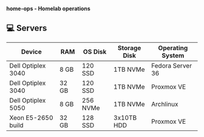 #### home-ops - Homelab operations

## 💻 Servers
| Device              | RAM  | OS Disk  | Storage Disk | Operating System    |
|---------------------|------|----------|--------------|---------------------|
| Dell Optiplex 3040  | 8 GB | 120 SSD  | 1TB NVMe     | Fedora Server 36    |
| Dell Optiplex 3040  | 32 GB| 120 SSD  | 1TB NVMe     | Proxmox VE          |
| Dell Optiplex 5050  | 8 GB | 256 NVMe | 1TB NVMe     | Archlinux           |
| Xeon E5-2650 build  | 32 GB| 128 SSD  | 3x10TB HDD   | Proxmox VE          |
